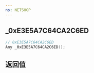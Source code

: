 ```yaml
---
ns: NETSHOP
---
```

## _0xE3E5A7C64CA2C6ED

```c
// 0xE3E5A7C64CA2C6ED
Any _0xE3E5A7C64CA2C6ED();
```


## 返回值
